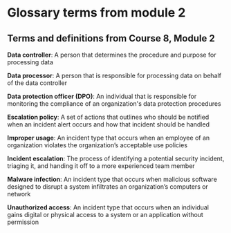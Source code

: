 # Glossary terms from module 2

## Terms and definitions from Course 8, Module 2

**Data controller**: A person that determines the procedure and purpose for processing data

**Data processor**: A person that is responsible for processing data on behalf of the data controller

**Data protection officer (DPO)**: An individual that is responsible for monitoring the compliance of an organization's data protection procedures

**Escalation policy**: A set of actions that outlines who should be notified when an incident alert occurs and how that incident should be handled

**Improper usage**: An incident type that occurs when an employee of an organization violates the organization’s acceptable use policies

**Incident escalation**: The process of identifying a potential security incident, triaging it, and handing it off to a more experienced team member

**Malware infection**: An incident type that occurs when malicious software designed to disrupt a system infiltrates an organization’s computers or network

**Unauthorized access**: An incident type that occurs when an individual gains digital or physical access to a system or an application without permission